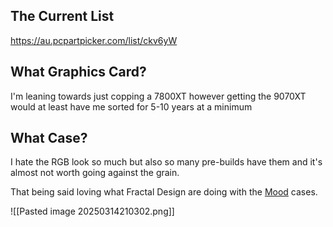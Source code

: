 ## The Current List
https://au.pcpartpicker.com/list/ckv6yW

## What Graphics Card?
I'm leaning towards just copping a 7800XT however getting the 9070XT would at least have me sorted for 5-10 years at a minimum
## What Case?
I hate the RGB look so much but also so many pre-builds have them and it's almost not worth going against the grain.

That being said loving what Fractal Design are doing with the [Mood](https://www.scorptec.com.au/product/cases/mini-itx/110387-fd-c-mod1n-02?gad_source=1&gclid=CjwKCAjwp8--BhBREiwAj7og13SVcxyyJM1VWH_XobPl5s_kYSvaYrxB63RTCKyX1GHC5uk-clzybxoC8NMQAvD_BwE) cases.

![[Pasted image 20250314210302.png]]
